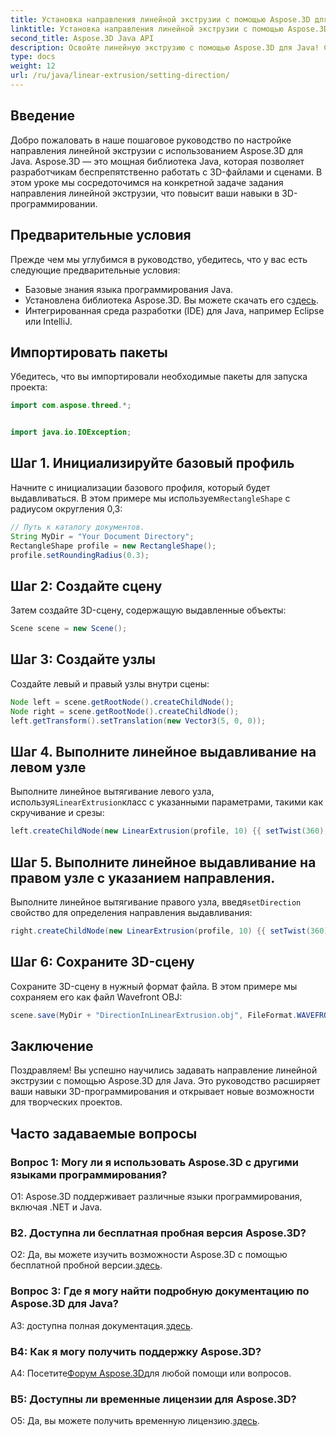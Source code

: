 ```yaml
---
title: Установка направления линейной экструзии с помощью Aspose.3D для Java
linktitle: Установка направления линейной экструзии с помощью Aspose.3D для Java
second_title: Aspose.3D Java API
description: Освойте линейную экструзию с помощью Aspose.3D для Java! Следуйте нашему руководству по бесшовному 3D-программированию. Загрузите сейчас и получите захватывающие впечатления.
type: docs
weight: 12
url: /ru/java/linear-extrusion/setting-direction/
---
```

## Введение

Добро пожаловать в наше пошаговое руководство по настройке направления линейной экструзии с использованием Aspose.3D для Java. Aspose.3D — это мощная библиотека Java, которая позволяет разработчикам беспрепятственно работать с 3D-файлами и сценами. В этом уроке мы сосредоточимся на конкретной задаче задания направления линейной экструзии, что повысит ваши навыки в 3D-программировании.

## Предварительные условия

Прежде чем мы углубимся в руководство, убедитесь, что у вас есть следующие предварительные условия:

- Базовые знания языка программирования Java.
-  Установлена библиотека Aspose.3D. Вы можете скачать его с[здесь](https://releases.aspose.com/3d/java/).
- Интегрированная среда разработки (IDE) для Java, например Eclipse или IntelliJ.

## Импортировать пакеты

Убедитесь, что вы импортировали необходимые пакеты для запуска проекта:

```java
import com.aspose.threed.*;


import java.io.IOException;
```

## Шаг 1. Инициализируйте базовый профиль

 Начните с инициализации базового профиля, который будет выдавливаться. В этом примере мы используем`RectangleShape` с радиусом округления 0,3:

```java
// Путь к каталогу документов.
String MyDir = "Your Document Directory";
RectangleShape profile = new RectangleShape();
profile.setRoundingRadius(0.3);
```

## Шаг 2: Создайте сцену

Затем создайте 3D-сцену, содержащую выдавленные объекты:

```java
Scene scene = new Scene();
```

## Шаг 3: Создайте узлы

Создайте левый и правый узлы внутри сцены:

```java
Node left = scene.getRootNode().createChildNode();
Node right = scene.getRootNode().createChildNode();
left.getTransform().setTranslation(new Vector3(5, 0, 0));
```

## Шаг 4. Выполните линейное выдавливание на левом узле

 Выполните линейное вытягивание левого узла, используя`LinearExtrusion`класс с указанными параметрами, такими как скручивание и срезы:

```java
left.createChildNode(new LinearExtrusion(profile, 10) {{ setTwist(360); setSlices(100); }});
```

## Шаг 5. Выполните линейное выдавливание на правом узле с указанием направления.

 Выполните линейное вытягивание правого узла, введя`setDirection` свойство для определения направления выдавливания:

```java
right.createChildNode(new LinearExtrusion(profile, 10) {{ setTwist(360); setSlices(100); setDirection(new Vector3(0.3, 0.2, 1));}});
```

## Шаг 6: Сохраните 3D-сцену

Сохраните 3D-сцену в нужный формат файла. В этом примере мы сохраняем его как файл Wavefront OBJ:

```java
scene.save(MyDir + "DirectionInLinearExtrusion.obj", FileFormat.WAVEFRONTOBJ);
```

## Заключение

Поздравляем! Вы успешно научились задавать направление линейной экструзии с помощью Aspose.3D для Java. Это руководство расширяет ваши навыки 3D-программирования и открывает новые возможности для творческих проектов.

## Часто задаваемые вопросы

### Вопрос 1: Могу ли я использовать Aspose.3D с другими языками программирования?

О1: Aspose.3D поддерживает различные языки программирования, включая .NET и Java.

### В2. Доступна ли бесплатная пробная версия Aspose.3D?

 О2: Да, вы можете изучить возможности Aspose.3D с помощью бесплатной пробной версии.[здесь](https://releases.aspose.com/).

### Вопрос 3: Где я могу найти подробную документацию по Aspose.3D для Java?

 A3: доступна полная документация.[здесь](https://reference.aspose.com/3d/java/).

### В4: Как я могу получить поддержку Aspose.3D?

 А4: Посетите[Форум Aspose.3D](https://forum.aspose.com/c/3d/18)для любой помощи или вопросов.

### В5: Доступны ли временные лицензии для Aspose.3D?

 О5: Да, вы можете получить временную лицензию.[здесь](https://purchase.aspose.com/temporary-license/).